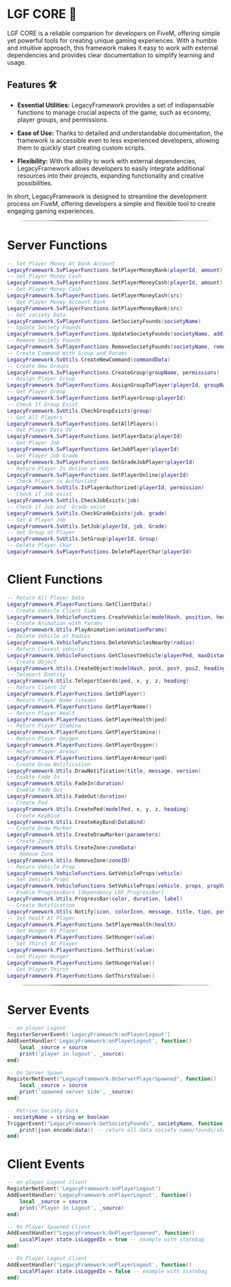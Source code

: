 # LGF CORE 🚀

LGF CORE is a reliable companion for developers on FiveM, offering simple yet powerful tools for creating unique gaming experiences. With a humble and intuitive approach, this framework makes it easy to work with external dependencies and provides clear documentation to simplify learning and usage.

## Features 🛠️

- **Essential Utilities:** LegacyFramework provides a set of indispensable functions to manage crucial aspects of the game, such as economy, player groups, and permissions.

- **Ease of Use:** Thanks to detailed and understandable documentation, the framework is accessible even to less experienced developers, allowing them to quickly start creating custom scripts.

- **Flexibility:** With the ability to work with external dependencies, LegacyFramework allows developers to easily integrate additional resources into their projects, expanding functionality and creative possibilities.

In short, LegacyFramework is designed to streamline the development process on FiveM, offering developers a simple and flexible tool to create engaging gaming experiences.

<hr style="border-radius: 50%; margin: 0 25px;">

# Server Functions


```lua
-- Set Player Money At Bank Account
LegacyFramework.SvPlayerFunctions.SetPlayerMoneyBank(playerId, amount)
-- Set Player Money Cash
LegacyFramework.SvPlayerFunctions.SetPlayerMoneyCash(playerId, amount)
-- Get Player Money Cash
LegacyFramework.SvPlayerFunctions.GetPlayerMoneyCash(src)
-- Get Player Money Account Bank
LegacyFramework.SvPlayerFunctions.GetPlayerMoneyBank(src)
-- Get society Data
LegacyFramework.SvPlayerFunctions.GetSocietyFounds(societyName)
-- Update Society Founds
LegacyFramework.SvPlayerFunctions.UpdateSocietyFounds(societyName, additionalFounds)
-- Remove Society Founds
LegacyFramework.SvPlayerFunctions.RemoveSocietyFounds(societyName, removedFounds)
-- Create Command With Group and Params
LegacyFramework.SvUtils.CreateNewCommand(commandData)
-- Create New Groups
LegacyFramework.SvPlayerFunctions.CreateGroup(groupName, permissions)
-- Assign Player Group
LegacyFramework.SvPlayerFunctions.AssignGroupToPlayer(playerId, groupName)
-- Get Player Group
LegacyFramework.SvPlayerFunctions.GetPlayerGroup(playerId)
-- Check If Group Exist 
LegacyFramework.SvUtils.CheckGroupExists(group)
-- Get All Players 
LegacyFramework.SvPlayerFunctions.GetAllPlayers()
-- Get Player Data SV
LegacyFramework.SvPlayerFunctions.GetPlayerData(playerId)
-- Get Player Job
LegacyFramework.SvPlayerFunctions.GetJobPlayer(playerId)
-- Get Player Job Grade
LegacyFramework.SvPlayerFunctions.GetGradeJobPlayer(playerId)
-- Return Player Is Online or not 
LegacyFramework.SvPlayerFunctions.GetPlayerOnline(playerId)
-- Check Player is Authorized
LegacyFramework.SvUtils.IsPlayerAuthorized(playerId, permission)
-- Check if Job exist
LegacyFramework.SvUtils.CheckJobExists(job)
-- Check if Job and  Grade exist
LegacyFramework.SvUtils.CheckGradeExists(job, grade)
-- Set A Player Job
LegacyFramework.SvUtils.SetJob(playerId, job, Grade)
-- Set Group at Player
LegacyFramework.SvUtils.SetGroup(playerId, Group)
-- Delete Player Char
LegacyFramework.SvPlayerFunctions.DeletePlayerChar(playerId)
```

# Client Functions


```lua
-- Return All Player Data
LegacyFramework.PlayerFunctions.GetClientData()
-- Create Vehicle Client Side
LegacyFramework.VehicleFunctions.CreateVehicle(modelHash, position, heading)
-- Create Animation with Params
LegacyFramework.Utils.PlayAnimation(animationParams)
-- Delete Vehicle at Radius
LegacyFramework.VehicleFunctions.DeleteVehiclesNearby(radius)
-- Return Closest vehicle
LegacyFramework.VehicleFunctions.GetClosestVehicle(playerPed, maxDistance)
-- Create Object
LegacyFramework.Utils.CreateObject(modelHash, posX, posY, posZ, heading)
-- Teleport Enmtity
LegacyFramework.Utils.TeleportCoords(ped, x, y, z, heading)
-- Return Client Id 
LegacyFramework.PlayerFunctions.GetIdPlayer()
-- Return Player Name (steam)
LegacyFramework.PlayerFunctions.GetPlayerName()
-- Return Player Healt
LegacyFramework.PlayerFunctions.GetPlayerHealth(ped)
-- Return Player Stamina
LegacyFramework.PlayerFunctions.GetPlayerStamina()
-- Return Player Oxygen
LegacyFramework.PlayerFunctions.GetPlayerOxygen()
-- Return Player Armour
LegacyFramework.PlayerFunctions.GetPlayerArmour(ped)
-- Create Draw Notification 
LegacyFramework.Utils.DrawNotification(title, message, version)
-- Enable Fade In 
LegacyFramework.Utils.FadeIn(duration)
-- Enable Fade Out
LegacyFramework.Utils.FadeOut(duration)
-- Create Ped
LegacyFramework.Utils.CreatePed(modelPed, x, y, z, heading)
-- Create KeyBind
LegacyFramework.Utils.CreateKeyBind(DataBind)
-- Create Draw Marker
LegacyFramework.Utils.CreateDrawMarker(parameters)
-- Create Zones
LegacyFramework.Utils.CreateZone(zoneData)
 -- Remove Zone
LegacyFramework.Utils.RemoveZone(zoneID)
-- Return Vehicle Prop 
LegacyFramework.VehicleFunctions.GetVehicleProps(vehicle)
-- Set Vehicle Props 
LegacyFramework.VehicleFunctions.SetVehicleProps(vehicle, props, propValueCustom)
-- Enable ProgressBars [dependency LGF_ProgressBar]
LegacyFramework.Utils.ProgressBar(color, duration, label)
-- Create Notification
LegacyFramework.Utils.Notify(icon, colorIcon, message, title, tipo, position, bgColor, duration)
-- Set healt At Player
LegacyFramework.PlayerFunctions.SetPlayerHealth(health)
-- Set Hunger At Player
LegacyFramework.PlayerFunctions.SetHunger(value)
-- Set Thirst At Player
LegacyFramework.PlayerFunctions.SetThirst(value)
-- Get Player Hunger
LegacyFramework.PlayerFunctions.GetHungerValue()
-- Get Player Thirst
LegacyFramework.PlayerFunctions.GetThirstValue()
```

<hr style="border-radius: 50%; margin: 0 25px;">


# Server Events


```lua
-- on player Logout
RegisterServerEvent('LegacyFramework:onPlayerLogout')
AddEventHandler('LegacyFramework:onPlayerLogout', function()
    local _source = source
    print('player in logout', _source)
end)

-- On Server Spawn
RegisterNetEvent("LegacyFramework:OnServerPlayerSpawned", function()
    local _source = source
    print('spawned server side', _source)
end)

-- Retrive Society Data
- societyName = string or boolean
TriggerEvent("LegacyFramework:GetSocietyFounds", societyName, function(data)
    print(json.encode(data)) -- return all data society name/founds/shared
end)

```

# Client Events



```lua
-- on player Logout client
RegisterNetEvent('LegacyFramework:onPlayerLogout')
AddEventHandler('LegacyFramework:onPlayerLogout', function()
    local _source = source
    print('Player In Logout', _source)
end)

-- On Player Spawned Client
AddEventHandler("LegacyFramework:OnPlayerSpawned", function()
    LocalPlayer.state.isLoggedIn = true -- example with statebag
end)

-- On Player Logout Client
AddEventHandler('LegacyFramework:onPlayerLogout', function()
    LocalPlayer.state.isLoggedIn = false -- example with statebag
end)
```

